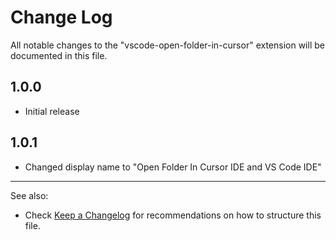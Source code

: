 # Change Log

All notable changes to the "vscode-open-folder-in-cursor" extension will be documented in this file.

## 1.0.0
- Initial release

## 1.0.1
- Changed display name to "Open Folder In Cursor IDE and VS Code IDE"


---
See also: 
* Check [Keep a Changelog](http://keepachangelog.com/) for recommendations on how to structure this file.